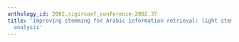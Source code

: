 ```yaml
---
anthology_id: 2002.sigirconf_conference-2002.37
title: 'Improving stemming for Arabic information retrieval: light stemming and co-occurrence
  analysis'
---
```

